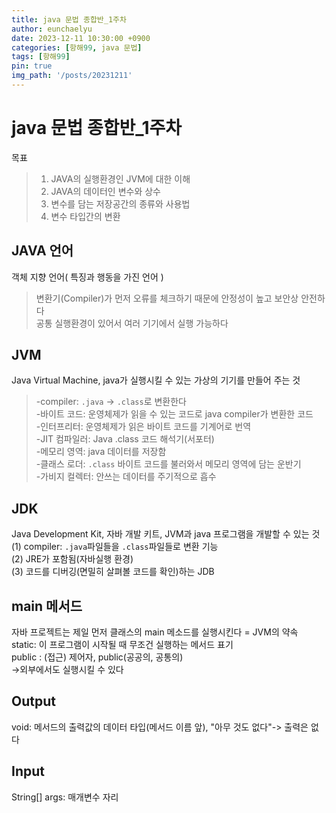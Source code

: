```yaml
---
title: java 문법 종합반_1주차
author: eunchaelyu
date: 2023-12-11 10:30:00 +0900
categories: [항해99, java 문법]
tags: [항해99]
pin: true
img_path: '/posts/20231211'
---
```


# java 문법 종합반_1주차    
  목표
> 1. JAVA의 실행환경인 JVM에 대한 이해  
> 2. JAVA의 데이터인 변수와 상수  
> 3. 변수를 담는 저장공간의 종류와 사용법  
> 4. 변수 타입간의 변환  

## JAVA 언어  
  객체 지향 언어( 특징과 행동을 가진 언어 )    
> 변환기(Compiler)가 먼저 오류를 체크하기 때문에 안정성이 높고 보안상 안전하다    
> 공통 실행환경이 있어서 여러 기기에서 실행 가능하다    

## JVM
  Java Virtual Machine, java가 실행시킬 수 있는 가상의 기기를 만들어 주는 것  
> -compiler:  ``.java`` -> ``.class``로 변환한다  
> -바이트 코드: 운영체제가 읽을 수 있는 코드로 java compiler가 변환한 코드  
> -인터프리터: 운영체제가 읽은 바이트 코드를 기계어로 번역  
> -JIT 컴파일러: Java .class 코드 해석기(서포터)  
> -메모리 영역: java 데이터를 저장함  
> -클래스 로더: ``.class`` 바이트 코드를 불러와서 메모리 영역에 담는 운반기  
> -가비지 컬렉터: 안쓰는 데이터를 주기적으로 흡수  

## JDK
  Java Development Kit, 자바 개발 키트, JVM과 java 프로그램을 개발할 수 있는 것  
(1) compiler: ``.java``파일들을 ``.class``파일들로 변환 기능  
(2) JRE가 포함됨(자바실행 환경)  
(3) 코드를 디버깅(면밀히 살펴볼 코드를 확인)하는 JDB


## main 메서드
자바 프로젝트는 제일 먼저 클래스의 main 메소드를 실행시킨다 = JVM의 약속  
static: 이 프로그램이 시작될 때 무조건 실행하는 메서드 표기  
public : (접근) 제어자, public(공공의, 공통의)  
->외부에서도 실행시킬 수 있다  

## Output
void: 메서드의 출력값의 데이터 타입(메서드 이름 앞), "아무 것도 없다"-> 출력은 없다  

## Input  
String[] args: 매개변수 자리  
